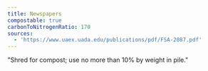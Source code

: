 ```yaml
---
title: Newspapers
compostable: true
carbonToNitrogenRatio: 170
sources:
  - 'https://www.uaex.uada.edu/publications/pdf/FSA-2087.pdf'
---
```


"Shred for compost; use no more than 10% by weight in pile."
